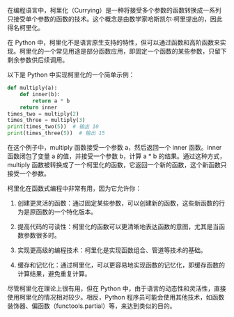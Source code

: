 在编程语言中，柯里化（Currying）是一种将接受多个参数的函数转换成一系列只接受单个参数的函数的技术。这个概念是由数学家哈斯凯尔·柯里提出的，因此得名柯里化。

在 Python 中，柯里化不是语言原生支持的特性，但可以通过函数和高阶函数来实现。柯里化的一个常见用途是部分函数应用，即固定一个函数的某些参数，只留下剩余参数供后续调用。

以下是 Python 中实现柯里化的一个简单示例：

```python
def multiply(a):
    def inner(b):
        return a * b
    return inner
times_two = multiply(2)
times_three = multiply(3)
print(times_two(5))  # 输出 10
print(times_three(5))  # 输出 15
```

在这个例子中，multiply 函数接受一个参数 a，然后返回一个 inner 函数。inner 函数闭包了变量 a 的值，并接受一个参数 b，计算 a * b 的结果。通过这种方式，multiply 函数被转换成了一个柯里化的函数，它返回一个新的函数，这个新函数只接受一个参数。

柯里化在函数式编程中非常有用，因为它允许你：

1. 创建更灵活的函数：通过固定某些参数，可以创建新的函数，这些新函数的行为是原函数的一个特化版本。

1. 提高代码的可读性：柯里化的函数可以更清晰地表达函数的意图，尤其是当函数参数很多时。

1. 实现更高级的编程技术：柯里化是实现函数组合、管道等技术的基础。

1. 缓存和记忆化：通过柯里化，可以更容易地实现函数的记忆化，即缓存函数的计算结果，避免重复计算。

尽管柯里化在理论上很有用，但在 Python 中，由于语言的动态性和灵活性，直接使用柯里化的情况相对较少。相反，Python 程序员可能会使用其他技术，如函数装饰器、偏函数（functools.partial）等，来达到类似的目的。